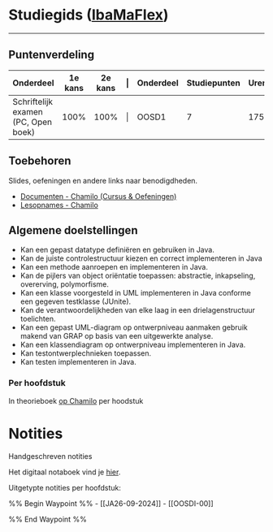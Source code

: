 # Studiegids ([IbaMaFlex](https://bamaflexweb.hogent.be/BMFUIDetailxOLOD.aspx?b=5&c=1&a=180972))
---
## Puntenverdeling

| Onderdeel                           | 1e kans | 2e kans | \|  | Onderdeel | Studiepunten | Uren |
| ----------------------------------- | ------- | ------- | --- | --------- | ------------ | ---- |
| Schriftelijk examen (PC, Open boek) | 100%    | 100%    | \|  | OOSD1     | 7            | 175  |

## Toebehoren
Slides, oefeningen en andere links naar benodigdheden.
- [Documenten - Chamilo (Cursus & Oefeningen)](https://chamilo.hogent.be/index.php?go=CourseViewer&application=Chamilo%5CApplication%5CWeblcms&course=64531&tool=Document)
- [Lesopnames - Chamilo](https://chamilo.hogent.be/index.php?go=CourseViewer&application=Chamilo%5CApplication%5CWeblcms&course=64531&tool=LectureCapture)

## Algemene doelstellingen
- Kan een gepast datatype definiëren en gebruiken in Java. 
- Kan de juiste controlestructuur kiezen en correct implementeren in Java
- Kan een methode aanroepen en implementeren in Java. 
- Kan de pijlers van object oriëntatie toepassen: abstractie, inkapseling, overerving, polymorfisme. 
- Kan een klasse voorgesteld in UML implementeren in Java conforme een gegeven testklasse (JUnite). 
- Kan de verantwoordelijkheden van elke laag in een drielagenstructuur toelichten. 
- Kan een gepast UML-diagram op ontwerpniveau aanmaken gebruik makend van GRAP op basis van een uitgewerkte analyse. 
- Kan een klassendiagram op ontwerpniveau implementeren in Java. 
- Kan testontwerplechnieken toepassen. 
- Kan testen implementeren in Java. 

### Per hoofdstuk
In theorieboek [op Chamilo](https://chamilo.hogent.be/index.php?go=course_viewer&application=Chamilo%5CApplication%5CWeblcms&course=64531&tool=Document&publication_category=0&browser=Table&tool_action=Browser) per hoodstuk


<div class="notes-links">
<h1>Notities</h1>
<p class="header-nolink">Handgeschreven notities</p>
<p>Het digitaal notaboek vind je  <a href="https://drive.google.com/drive/folders/19MFfBkp48F4e63byHzHa5kYravR2JxWS?usp=sharing">hier</a>.</p>

<p class="header-nolink">Uitgetypte notities per hoofdstuk:</p>
<div class="waypoint">
%% Begin Waypoint %%
- [[JA26-09-2024]]
- [[OOSDI-00]]

%% End Waypoint %%
</div>
</div>